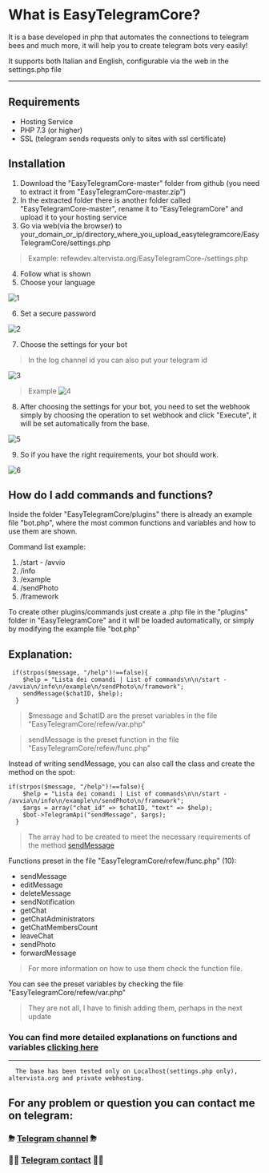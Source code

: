 # What is EasyTelegramCore?
It is a base developed in php that automates the connections to telegram bees and much more, it will help you to create telegram bots very easily!

It supports both Italian and English, configurable via the web in the settings.php file

------

## Requirements
- Hosting Service
- PHP 7.3 (or higher)
- SSL (telegram sends requests only to sites with ssl certificate)

## Installation
1) Download the "EasyTelegramCore-master" folder from github (you need to extract it from "EasyTelegramCore-master.zip")
2) In the extracted folder there is another folder called "EasyTelegramCore-master", rename it to "EasyTelegramCore" and upload it to your hosting service
3) Go via web(via the browser) to your_domain_or_ip/directory_where_you_upload_easytelegramcore/EasyTelegramCore/settings.php
> Example: refewdev.altervista.org/EasyTelegramCore-/settings.php
4) Follow what is shown
5) Choose your language

![1](https://github.com/RefewDev/EasyTelegramCore/blob/master/docs/en/1.png)

6) Set a secure password

![2](https://github.com/RefewDev/EasyTelegramCore/blob/master/docs/en/2.png)

7) Choose the settings for your bot
> In the log channel id you can also put your telegram id

![3](https://github.com/RefewDev/EasyTelegramCore/blob/master/docs/en/3.png)

> Example
![4](https://github.com/RefewDev/EasyTelegramCore/blob/master/docs/en/4.png)

8) After choosing the settings for your bot, you need to set the webhook simply by choosing the operation to set webhook and click "Execute", it will be set automatically from the base.

![5](https://github.com/RefewDev/EasyTelegramCore/blob/master/docs/en/5.png)

9) So if you have the right requirements, your bot should work.

![6](https://github.com/RefewDev/EasyTelegramCore/blob/master/docs/en/6.png)

## How do I add commands and functions?
Inside the folder "EasyTelegramCore/plugins" there is already an example file "bot.php", where the most common functions and variables and how to use them are shown.

Command list example:
1) /start - /avvio
2) /info
3) /example
4) /sendPhoto
5) /framework

To create other plugins/commands just create a .php file in the "plugins" folder in "EasyTelegramCore" and it will be loaded automatically, or simply by modifying the example file "bot.php"

Explanation:
------
     if(strpos($message, "/help")!==false){
        $help = "Lista dei comandi | List of commands\n\n/start - /avvia\n/info\n/example\n/sendPhoto\n/framework";
        sendMessage($chatID, $help);
      }
> $message and $chatID are the preset variables in the file "EasyTelegramCore/refew/var.php"

> sendMessage is the preset function in the file "EasyTelegramCore/refew/func.php"

Instead of writing sendMessage, you can also call the class and create the method on the spot:

    if(strpos($message, "/help")!==false){
        $help = "Lista dei comandi | List of commands\n\n/start - /avvia\n/info\n/example\n/sendPhoto\n/framework";
        $args = array("chat_id" => $chatID, "text" => $help);
        $bot->TelegramApi("sendMessage", $args);
      }
> The array had to be created to meet the necessary requirements of the method [sendMessage](https://core.telegram.org/bots/api#sendmessage)

Functions preset in the file "EasyTelegramCore/refew/func.php" (10):
- sendMessage
- editMessage
- deleteMessage
- sendNotification
- getChat
- getChatAdministrators
- getChatMembersCount
- leaveChat
- sendPhoto
- forwardMessage
> For more information on how to use them check the function file. 

You can see the preset variables by checking the file "EasyTelegramCore/refew/var.php"
> They are not all, I have to finish adding them, perhaps in the next update

### You can find more detailed explanations on functions and variables [clicking here](https://core.telegram.org/bots/api)
------

      The base has been tested only on Localhost(settings.php only), altervista.org and private webhosting.

## For any problem or question you can contact me on telegram:
### ⛈ [Telegram channel](https://t.me/RefewDev) ⛈
### 👨‍💻 [Telegram contact](https://t.me/Refew) 👨‍💻
